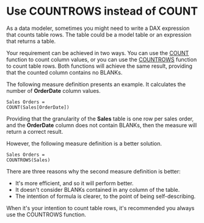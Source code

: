 Use COUNTROWS instead of COUNT
==============================



As a data modeler, sometimes you might need to write a DAX expression that counts table rows. The table could be a model table or an expression that returns a table.


Your requirement can be achieved in two ways. You can use the [COUNT](../count-function-dax) function to count column values, or you can use the [COUNTROWS](../countrows-function-dax) function to count table rows. Both functions will achieve the same result, providing that the counted column contains no BLANKs.


The following measure definition presents an example. It calculates the number of **OrderDate** column values.



```
Sales Orders =
COUNT(Sales[OrderDate])

```

Providing that the granularity of the **Sales** table is one row per sales order, and the **OrderDate** column does not contain BLANKs, then the measure will return a correct result.


However, the following measure definition is a better solution.



```
Sales Orders =
COUNTROWS(Sales)

```

There are three reasons why the second measure definition is better:


* It's more efficient, and so it will perform better.
* It doesn't consider BLANKs contained in any column of the table.
* The intention of formula is clearer, to the point of being self-describing.


When it's your intention to count table rows, it's recommended you always use the COUNTROWS function.


